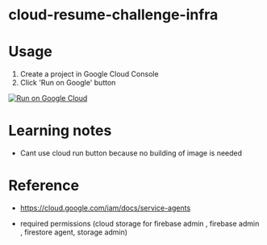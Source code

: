 # cloud-resume-challenge-infra

# Usage

1. Create a project in Google Cloud Console
2. Click 'Run on Google' button


[![Run on Google
Cloud](https://deploy.cloud.run/button.svg)](https://deploy.cloud.run/?git_repo=https://github.com/mdnurakmal/cloud-resume-challenge-infra.git)


# Learning notes
- Cant use cloud run button because no building of image is needed 


# Reference
- https://cloud.google.com/iam/docs/service-agents


- required permissions (cloud storage for firebase admin , firebase admin , firestore agent, storage admin)